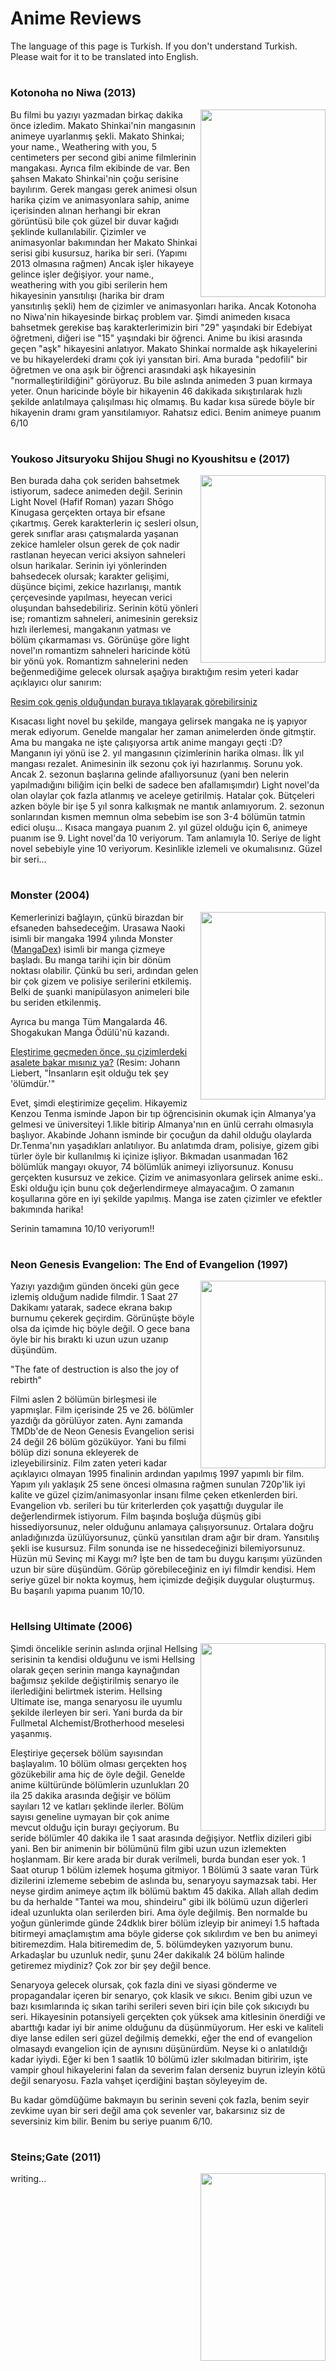 # Anime Reviews
The language of this page is Turkish. If you don't understand Turkish. Please wait for it to be translated into English.
# 

### Kotonoha no Niwa (2013)

<img src="https://cdn.falsis.ga/anime/images?name=kotonohanoniwa" width="200" height="300" align="right">
<div class="review" align="left">
Bu filmi bu yazıyı yazmadan birkaç dakika önce izledim. Makato Shinkai'nin mangasının animeye uyarlanmış şekli. Makato Shinkai; your name., Weathering with you, 5 centimeters per second gibi anime filmlerinin mangakası. Ayrıca film ekibinde de var.
Ben şahsen Makato Shinkai'nin çoğu serisine bayılırım. Gerek mangası gerek animesi olsun harika çizim ve animasyonlara sahip, anime içerisinden alınan herhangi bir ekran görüntüsü bile çok güzel bir duvar kağıdı şeklinde kullanılabilir. 
Çizimler ve animasyonlar bakımından her Makato Shinkai serisi gibi kusursuz, harika bir seri. (Yapımı 2013 olmasına rağmen)
Ancak işler hikayeye gelince işler değişiyor. your name., weathering with you gibi serilerin hem hikayesinin yansıtılışı (harika bir dram yansıtırılış şekli) hem de çizimler ve animasyonları harika. Ancak Kotonoha no Niwa'nin hikayesinde birkaç problem var.
Şimdi animeden kısaca bahsetmek gerekise baş karakterlerimizin biri "29" yaşındaki bir Edebiyat öğretmeni, diğeri ise "15" yaşındaki bir öğrenci. Anime bu ikisi arasında geçen "aşk" hikayesini anlatıyor.
Makato Shinkai normalde aşk hikayelerini ve bu hikayelerdeki dramı çok iyi yansıtan biri. Ama burada "pedofili" bir öğretmen ve ona aşık bir öğrenci arasındaki aşk hikayesinin "normalleştirildiğini" görüyoruz.  Bu bile aslında animeden 3 puan kırmaya yeter. Onun haricinde böyle bir hikayenin 46 dakikada sıkıştırılarak hızlı şekilde anlatılmaya çalışılması hiç olmamış. Bu kadar kısa sürede böyle bir hikayenin dramı gram yansıtılamıyor. Rahatsız edici.
Benim animeye puanım 6/10
</div>

# 

### Youkoso Jitsuryoku Shijou Shugi no Kyoushitsu e (2017)

<img src="https://cdn.falsis.ga/anime/images?name=cote" width="200" height="300" align="right">
<div class="review" align="left">
Ben burada daha çok seriden bahsetmek istiyorum, sadece animeden değil. Serinin Light Novel (Hafif Roman) yazarı Shōgo Kinugasa gerçekten ortaya bir efsane çıkartmış. Gerek karakterlerin iç sesleri olsun, gerek sınıflar arası çatışmalarda yaşanan zekice hamleler olsun gerek de çok nadir rastlanan heyecan verici aksiyon sahneleri olsun harikalar.
Serinin iyi yönlerinden bahsedecek olursak; karakter gelişimi, düşünce biçimi, zekice hazırlanışı, mantık çerçevesinde yapılması, heyecan verici oluşundan bahsedebiliriz.
Serinin kötü yönleri ise; romantizm sahneleri, animesinin gereksiz hızlı ilerlemesi, mangakanın yatması ve bölüm çıkarmaması vs. 
Görünüşe göre light novel'ın romantizm sahneleri haricinde kötü bir yönü yok. Romantizm sahnelerini neden beğenmediğime gelecek olursak aşağıya bıraktığım resim yeteri kadar açıklayıcı olur sanırım:

[Resim çok geniş olduğundan buraya tıklayarak görebilirsiniz](https://cdn.discordapp.com/attachments/775822548519616562/1024346397841051658/IMG_0130.png)

Kısacası light novel bu şekilde, mangaya gelirsek mangaka ne iş yapıyor merak ediyorum. Genelde mangalar her zaman animelerden önde gitmştir. Ama bu mangaka ne işte çalışıyorsa artık anime mangayı geçti :D?
Manganın iyi yönü ise 2. yıl mangasının çizimlerinin harika olması. İlk yıl mangası rezalet.
Animesinin ilk sezonu çok iyi hazırlanmış. Sorunu yok. Ancak 2. sezonun başlarına gelinde afallıyorsunuz (yani ben nelerin yapılmadığını biliğim için belki de sadece ben afallamışımdır) Light novel'da olan olaylar çok fazla atlanmış ve aceleye getirilmiş. Hatalar çok. Bütçeleri azken böyle bir işe 5 yıl sonra kalkışmak ne mantık anlamıyorum. 2. sezonun sonlarından kısmen memnun olma sebebim ise son 3-4 bölümün tatmin edici oluşu...
Kısaca mangaya puanım 2. yıl güzel olduğu için 6, animeye puanım ise 9.
Light novel'da 10 veriyorum. Tam anlamıyla 10.
Seriye de light novel sebebiyle yine 10 veriyorum. Kesinlikle izlemeli ve okumalısınız. Güzel bir seri...
</div>

# 

### Monster (2004)

<img src="https://cdn.falsis.ga/anime/images?name=monster" width="200" height="300" align="right">
<div class="review" align="left">
Kemerlerinizi bağlayın, çünkü birazdan bir efsaneden bahsedeceğim.
Urasawa Naoki isimli bir mangaka 1994 yılında Monster (<a href="https://mangadex.org/title/d9e30523-9d65-469e-92a2-302995770950/monster">MangaDex</a>) isimli bir manga çizmeye başladı. Bu manga tarihi için bir dönüm noktası olabilir. Çünkü bu seri, ardından gelen bir çok gizem ve polisiye serilerini etkilemiş. Belki de şuanki manipülasyon animeleri bile bu seriden etkilenmiş.

Ayrıca bu manga Tüm Mangalarda 46. Shogakukan Manga Ödülü'nü kazandı.
  
[Eleştirime geçmeden önce, şu çizimlerdeki asalete bakar mısınız ya?](https://you.com/proxy?url=https%3A%2F%2Ftse3.mm.bing.net%2Fth%3Fid%3DOIP.Y7JrAnf9R2VrzMUIsQKBMwHaGZ%26w%3D690%26c%3D7%26pid%3DApi%26p%3D0) (Resim: Johann Liebert, "İnsanların eşit olduğu tek şey 'ölümdür.'"
  
 Evet, şimdi eleştirimize geçelim. Hikayemiz Kenzou Tenma isminde Japon bir tıp öğrencisinin okumak için Almanya'ya gelmesi ve üniversiteyi 1.likle bitirip Almanya'nın en ünlü cerrahı olmasıyla başlıyor. Akabinde Johann isminde bir çocuğun da dahil olduğu olaylarda Dr.Tenma'nın yaşadıkları anlatılıyor. Bu anlatımda dram, polisiye, gizem gibi türler öyle bir kullanılmış ki içinize işliyor. Bıkmadan usanmadan 162 bölümlük mangayı okuyor, 74 bölümlük animeyi izliyorsunuz. Konusu gerçekten kusursuz ve zekice. Çizim ve animasyonlara gelirsek anime eski.. Eski olduğu için bunu çok değerlendirmeye almayacağım. O zamanın koşullarına göre en iyi şekilde yapılmış. Manga ise zaten çizimler ve efektler bakımında harika! 
  
Serinin tamamına 10/10 veriyorum!!
</div>

#

### Neon Genesis Evangelion: The End of Evangelion (1997)

<img src="https://upload.wikimedia.org/wikipedia/tr/3/3d/Neon_Genesis_Evangelion_The_End_of_Evangelion.jpg" width="200" height="300" align="right">
<div class="review" align="left">
Yazıyı yazdığım günden önceki gün gece izlemiş olduğum nadide filmdir. 1 Saat 27 Dakikamı yatarak, sadece ekrana bakıp burnumu çekerek geçirdim. Görünüşte böyle olsa da içimde hiç böyle değil. O gece bana öyle bir his bıraktı ki uzun uzun uzanıp düşündüm.
  
"The fate of destruction is also the joy of rebirth"
  
  Filmi aslen 2 bölümün birleşmesi ile yapmışlar. Film içerisinde 25 ve 26. bölümler yazdığı da görülüyor zaten. Aynı zamanda TMDb'de de Neon Genesis Evangelion serisi 24 değil 26 bölüm gözüküyor. Yani bu filmi bölüp dizi sonuna ekleyerek de izleyebilirsiniz.
 Film zaten yeteri kadar açıklayıcı olmayan 1995 finalinin ardından yapılmış 1997 yapımlı bir film. Yapım yılı yaklaşık 25 sene öncesi olmasına rağmen sunulan 720p'lik iyi kalite ve güzel çizim/animasyonlar insanı filme çeken etkenlerden biri.
  Evangelion vb. serileri bu tür kriterlerden çok yaşattığı duygular ile değerlendirmek istiyorum. Film başında boşluğa düşmüş gibi hissediyorsunuz, neler olduğunu anlamaya çalışıyorsunuz. Ortalara doğru anladığınızda üzülüyorsunuz, çünkü yansıtılan dram ağır bir dram. Yansıtılış şekli ise kusursuz. Film sonunda ise ne hissedeceğinizi bilemiyorsunuz. Hüzün mü Sevinç mi Kaygı mı? İşte ben de tam bu duygu karışımı yüzünden uzun bir süre düşündüm. 
  Görüp görebileceğiniz en iyi filmdir kendisi. Hem seriye güzel bir nokta koymuş, hem içimizde değişik duygular oluşturmuş. Bu başarılı yapıma puanım 10/10.
</div>

# 

### Hellsing Ultimate (2006)

<img src="https://static.wikia.nocookie.net/hellsing/images/2/20/Hellsing_OVA_10_variant.jpg/revision/latest?cb=20180910152656" width="200" height="300" align="right">
<div class="review" align="left">
 Şimdi öncelikle serinin aslında orjinal Hellsing serisinin ta kendisi olduğunu ve ismi Hellsing olarak geçen serinin manga kaynağından bağımsız şekilde değiştirilmiş senaryo ile ilerlediğini belirtmek isterim. Hellsing Ultimate ise, manga senaryosu ile uyumlu şekilde ilerleyen bir seri. Yani burda da bir Fullmetal Alchemist/Brotherhood meselesi yaşanmış.
  
  Eleştiriye geçersek bölüm sayısından başlayalım. 10 bölüm olması gerçekten hoş gözükebilir ama hiç de öyle değil. Genelde anime kültüründe bölümlerin uzunlukları 20 ila 25 dakika arasında değişir ve bölüm sayıları 12 ve katları şeklinde ilerler. Bölüm sayısı geneline uymayan bir çok anime mevcut olduğu için burayı geçiyorum. Bu seride bölümler 40 dakika ile 1 saat arasında değişiyor. Netflix dizileri gibi yani. Ben bir animenin bir bölümünü film gibi uzun uzun izlemekten hoşlanmam. Bir kere arada bir durak verilmeli, burda bundan eser yok. 1 Saat oturup 1 bölüm izlemek hoşuma gitmiyor. 1 Bölümü 3 saate varan Türk dizilerini izlememe sebebim de aslında bu, senaryoyu saymazsak tabi. Her neyse girdim animeye açtım ilk bölümü baktım 45 dakika. Allah allah dedim bu da herhalde "Tantei wa mou, shindeiru" gibi ilk bölümü uzun diğerleri ideal uzunlukta olan serilerden biri. Ama öyle değilmiş. Ben normalde bu yoğun günlerimde günde 24dklık birer bölüm izleyip bir animeyi 1.5 haftada bitirmeyi amaçlamıştım ama böyle giderse çok sıkılırdım ve ben bu animeyi bitiremezdim. Hala bitiremedim de, 5. bölümdeyken yazıyorum bunu. Arkadaşlar bu uzunluk nedir, şunu 24er dakikalık 24 bölüm halinde getiremez miydiniz? Çok zor bir şey değil bence.

  Senaryoya gelecek olursak, çok fazla dini ve siyasi gönderme ve propagandalar içeren bir senaryo, çok klasik ve sıkıcı. Benim gibi uzun ve bazı kısımlarında iç sıkan tarihi serileri seven biri için bile çok sıkıcıydı bu seri. Hikayesinin potansiyeli gerçekten çok yüksek ama kitlesinin önerdiği ve abarttığı kadar iyi bir anime olduğunu da düşünmüyorum. Her eski ve kaliteli diye lanse edilen seri güzel değilmiş demekki, eğer the end of evangelion olmasaydı evangelion için de aynısını düşünürdüm. Neyse ki o anlatıldığı kadar iyiydi. Eğer ki ben 1 saatlik 10 bölümü izler sıkılmadan bitiririm, işte vampir ghoul hikayelerini falan da severim falan derseniz buyrun izleyin kötü değil senaryosu. Fazla vahşet içerdiğini baştan söyleyeyim de.

  Bu kadar gömdüğüme bakmayın bu serinin seveni çok fazla, benim seyir zevkime uyan bir seri değil ama çok sevenler var, bakarsınız siz de seversiniz kim bilir. Benim bu seriye puanım 6/10.
 </div>

 #
  
 ### Steins;Gate (2011)
  
<img src="https://mangadex.org/covers/a1f9462a-a340-4098-81de-1f2536b2f782/7822b105-6395-4b5f-9830-ded5a83b92ee.jpg" width="200" height="300" align="right">
  <div class="review" align="left">
    writing...
  </div>
